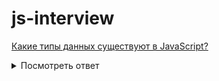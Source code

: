 # js-interview

<a name="types" href="#types">Какие типы данных существуют в JavaScript?</a>
<details>
<summary>Посмотреть ответ</summary>
  <p>Здесь будет ответ</p>
</details>
